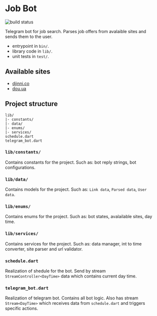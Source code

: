 # Job Bot

![build status](https://github.com/PepperoniOnzo/job_bot/actions/workflows/build.yml/badge.svg)

Telegram bot for job search. Parses job offers from avalaible sites and sends them to the user.

- entrypoint in `bin/`.
- library code in `lib/`.
- unit tests in `test/`.

## Available sites

- [djinni.co](https://djinni.co/)
- [dou.ua](https://dou.ua/)

## Project structure

```text
lib/
|- constants/
|- data/
|- enums/
|- services/
schedule.dart
telegram_bot.dart
```

### `lib/constants/`

Contains constants for the project. Such as: bot reply strings, bot configurations.

### `lib/data/`

Contains models for the project. Such as: `Link data`, `Parsed data`, `User data`.

### `lib/enums/`

Contains enums for the project. Such as: bot states, avalailable sites, day time.

### `lib/services/`

Contains services for the project. Such as: data manager, int to time converter, site parser and url validator.

### `schedule.dart`

Realization of shedule for the bot. Send by stream `StreamController<DayTime>` data which contains current day time.

### `telegram_bot.dart`

Realization of telegram bot. Contains all bot logic. Also has stream `Stream<DayTime>` which receives data from `schedule.dart` and triggers specific actions.
